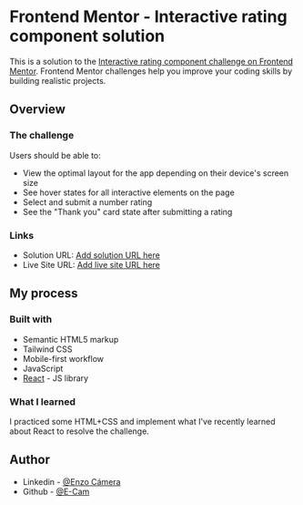 # Frontend Mentor - Interactive rating component solution

This is a solution to the [Interactive rating component challenge on Frontend Mentor](https://www.frontendmentor.io/challenges/interactive-rating-component-koxpeBUmI). Frontend Mentor challenges help you improve your coding skills by building realistic projects. 
## Overview

### The challenge

Users should be able to:

- View the optimal layout for the app depending on their device's screen size
- See hover states for all interactive elements on the page
- Select and submit a number rating
- See the "Thank you" card state after submitting a rating

### Links

- Solution URL: [Add solution URL here](https://your-solution-url.com)
- Live Site URL: [Add live site URL here](https://your-live-site-url.com)

## My process

### Built with

- Semantic HTML5 markup
- Tailwind CSS
- Mobile-first workflow
- JavaScript
- [React](https://reactjs.org/) - JS library


### What I learned

I practiced some HTML+CSS and implement what I've recently learned about React to resolve the challenge.

## Author

- Linkedin - [@Enzo Cámera](https://github.com/EnzoCam7)
- Github  - [@E-Cam](https://github.com/EnzoCam7)
